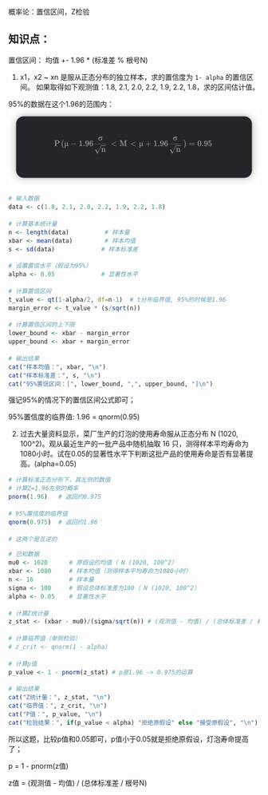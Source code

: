 
概率论：置信区间，Z检验

## 知识点：

置信区间：
均值 +- 1.96 * (标准差 % 根号N)

1.  x1，x2 ~ xn 是服从正态分布的独立样本，求的置信度为 `1- alpha` 的置信区间。
如果取得如下观测值：1.8, 2.1, 2.0, 2.2, 1.9, 2.2, 1.8，求的区间估计值。

95%的数据在这个1.96的范围内：
![alt text](image.png)

```r
# 输入数据
data <- c(1.8, 2.1, 2.0, 2.2, 1.9, 2.2, 1.8)

# 计算基本统计量
n <- length(data)          # 样本量
xbar <- mean(data)         # 样本均值
s <- sd(data)             # 样本标准差

# 设置置信水平（假设为95%）
alpha <- 0.05             # 显著性水平

# 计算置信区间
t_value <- qt(1-alpha/2, df=n-1)  # t分布临界值, 95%的时候是1.96
margin_error <- t_value * (s/sqrt(n))

# 计算置信区间的上下限
lower_bound <- xbar - margin_error
upper_bound <- xbar + margin_error

# 输出结果
cat("样本均值：", xbar, "\n")
cat("样本标准差：", s, "\n")
cat("95%置信区间：[", lower_bound, ",", upper_bound, "]\n")
```

强记95%的情况下的置信区间公式即可；

95%置信度的临界值:
1.96 = qnorm(0.95)

2. 过去大量资料显示，菜厂生产的灯泡的使用寿命服从正态分布 N (1020, 100^2)。观从最近生产的一批产品中随机抽取 16 只，测得样本平均寿命为1080小时。试在0.05的显著性水平下判断这批产品的使用寿命是否有显著提高。(alpha=0.05)

```r
# 计算标准正态分布下，其左侧的数值
# 计算Z=1.96左侧的概率
pnorm(1.96)   # 返回约0.975

# 95%置信度的临界值
qnorm(0.975)  # 返回约1.96

# 这两个是互逆的
```

```r
# 已知数据
mu0 <- 1020      # 原假设的均值（ N (1020, 100^2）
xbar <- 1080     # 样本均值（测得样本平均寿命为1080小时）
n <- 16          # 样本量
sigma <- 100     # 假设总体标准差为100（ N (1020, 100^2）
alpha <- 0.05    # 显著性水平

# 计算Z统计量
z_stat <- (xbar - mu0)/(sigma/sqrt(n)) # (观测值 - 均值) / (总体标准差 / 根号N)

# 计算临界值（单侧检验）
# z_crit <- qnorm(1 - alpha)

# 计算p值
p_value <- 1 - pnorm(z_stat) # p是1.96 -> 0.975的运算

# 输出结果
cat("Z统计量：", z_stat, "\n")
cat("临界值：", z_crit, "\n")
cat("P值：", p_value, "\n")
cat("检验结果：", if(p_value < alpha) "拒绝原假设" else "接受原假设", "\n")
```

所以这题，比较p值和0.05即可，p值小于0.05就是拒绝原假设，灯泡寿命提高了；

p = 1 - pnorm(z值)

z值 = (观测值 - 均值) / (总体标准差 / 根号N)

